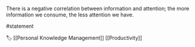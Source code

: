 There is a negative correlation between information and attention; the more information we consume, the less attention we have.

#statement

🏷️ [[Personal Knowledge Management]] [[Productivity]] 
